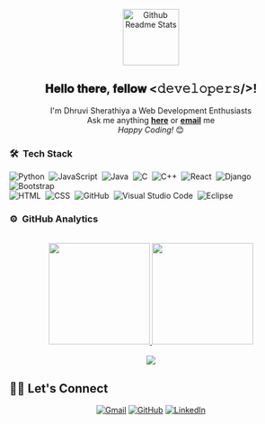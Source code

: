 <p align="center">
 <img width="100px" src="https://res.cloudinary.com/anuraghazra/image/upload/v1594908242/logo_ccswme.svg" align="center" alt="Github Readme Stats" />
</p>

<div align="center">
  <h2> 𝐇𝐞𝐥𝐥𝐨 𝐭𝐡𝐞𝐫𝐞, 𝐟𝐞𝐥𝐥𝐨𝐰 <𝚍𝚎𝚟𝚎𝚕𝚘𝚙𝚎𝚛𝚜/>! </h2>
</div>

<div align="center">
  I'm Dhruvi Sherathiya a Web Development Enthusiasts <br>
  Ask me anything <a href="https://github.com/DhruviSherathiya/DhruviSherathiya/issues/new"><b>here</b></a>
  or <a href="mailto:dhruvisherathiya921@gmail.com"><b>email</b></a> me <br>
  <i>Happy Coding!</i> 😊
</div>

<!-- <img alt="Night Coding" src="https://raw.githubusercontent.com/AVS1508/AVS1508/master/assets/Night-Coding.gif" align="right"/> -->
### 🛠 &nbsp;Tech Stack

![Python](https://img.shields.io/badge/-Python-05122A?style=flat&logo=python)&nbsp;
![JavaScript](https://img.shields.io/badge/-JavaScript-05122A?style=flat&logo=javascript)&nbsp;
![Java](https://img.shields.io/badge/-Java-05122A?style=flat&logo=Java&logoColor=FFA518)&nbsp;
![C](https://img.shields.io/badge/-C-05122A?style=flat&logo=C&logoColor=A8B9CC)&nbsp;
![C++](https://img.shields.io/badge/-C++-05122A?style=flat&logo=C%2B%2B&logoColor=00599C)&nbsp;
![React](https://img.shields.io/badge/-React-05122A?style=flat&logo=react)&nbsp;
![Django](https://img.shields.io/badge/-Django-05122A?style=flat&logo=django&logoColor=092E20)&nbsp;
![Bootstrap](https://img.shields.io/badge/-Bootstrap-05122A?style=flat&logo=bootstrap&logoColor=563D7C)\
![HTML](https://img.shields.io/badge/-HTML-05122A?style=flat&logo=HTML5)&nbsp;
![CSS](https://img.shields.io/badge/-CSS-05122A?style=flat&logo=CSS3&logoColor=1572B6)&nbsp;
![GitHub](https://img.shields.io/badge/-GitHub-05122A?style=flat&logo=github)&nbsp;
![Visual Studio Code](https://img.shields.io/badge/-Visual%20Studio%20Code-05122A?style=flat&logo=visual-studio-code&logoColor=007ACC)&nbsp;
![Eclipse](https://img.shields.io/badge/-Eclipse-05122A?style=flat&logo=eclipse-ide&logoColor=2C2255)


### ⚙️ &nbsp;GitHub Analytics
<p align="center">
<a href="https://github.com/DhruviSherathiya">
 <br>
  <img height="180em" src="https://github-readme-stats.vercel.app/api?username=DhruviSherathiya&show_icons=true&theme=buefy"/>
  <img height="180em" src="https://github-readme-stats.vercel.app/api/top-langs/?username=DhruviSherathiya&layout=compact"/>
  <br> <br>
  <img src="https://github-profile-trophy.vercel.app/?username=DhruviSherathiya&theme=buefy" />
</a>
</p>

## 🙋‍♀️ Let's Connect
<p align="center">
<!--   <a href="#"><img src="https://img.icons8.com/bubbles/50/000000/web.png" alt="Website"/></a> -->
	<a href="mailto:dhruvisherathiya921@gmail.com"><img src="https://img.icons8.com/bubbles/50/000000/gmail.png" alt="Gmail"/></a>
	<a href="https://github.com/DhruviSherathiya"><img src="https://img.icons8.com/bubbles/50/000000/github.png" alt="GitHub"/></a>
	<a href="https://www.linkedin.com/in/dhruvisherathiya/"><img src="https://img.icons8.com/bubbles/50/000000/linkedin.png" alt="LinkedIn"/></a>
	
	
</p>

